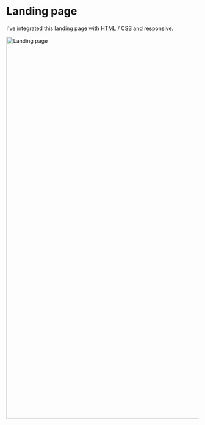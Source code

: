 # Landing page

I've integrated this landing page with HTML / CSS and responsive.

<img src="Mockup-huddle.png" alt="Landing page" width="1000" />
